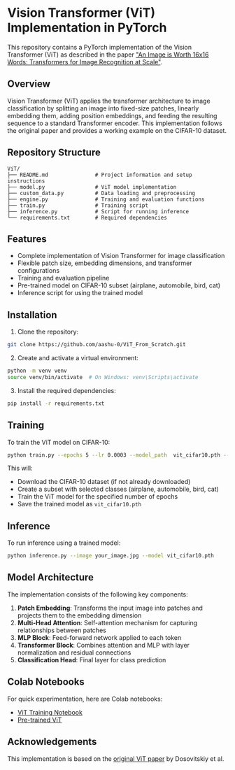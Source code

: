 # Vision Transformer (ViT) Implementation in PyTorch

This repository contains a PyTorch implementation of the Vision Transformer (ViT) as described in the paper ["An Image is Worth 16x16 Words: Transformers for Image Recognition at Scale"](https://arxiv.org/abs/2010.11929).

## Overview

Vision Transformer (ViT) applies the transformer architecture to image classification by splitting an image into fixed-size patches, linearly embedding them, adding position embeddings, and feeding the resulting sequence to a standard Transformer encoder. This implementation follows the original paper and provides a working example on the CIFAR-10 dataset.

## Repository Structure

```
ViT/
├── README.md               # Project information and setup instructions
├── model.py                # ViT model implementation
├── custom_data.py          # Data loading and preprocessing
├── engine.py               # Training and evaluation functions
├── train.py                # Training script
├── inference.py            # Script for running inference
└── requirements.txt        # Required dependencies
```

## Features

- Complete implementation of Vision Transformer for image classification
- Flexible patch size, embedding dimensions, and transformer configurations
- Training and evaluation pipeline
- Pre-trained model on CIFAR-10 subset (airplane, automobile, bird, cat)
- Inference script for using the trained model

## Installation

1. Clone the repository:
```bash
git clone https://github.com/aashu-0/ViT_From_Scratch.git
```

2. Create and activate a virtual environment:
```bash
python -m venv venv
source venv/bin/activate  # On Windows: venv\Scripts\activate
```

3. Install the required dependencies:
```bash
pip install -r requirements.txt
```

## Training

To train the ViT model on CIFAR-10:

```bash
python train.py --epochs 5 --lr 0.0003 --model_path  vit_cifar10.pth --plots_dir ./plots
```

This will:
- Download the CIFAR-10 dataset (if not already downloaded)
- Create a subset with selected classes (airplane, automobile, bird, cat)
- Train the ViT model for the specified number of epochs
- Save the trained model as `vit_cifar10.pth`

## Inference

To run inference using a trained model:

```bash
python inference.py --image your_image.jpg --model vit_cifar10.pth
```

## Model Architecture

The implementation consists of the following key components:

1. **Patch Embedding**: Transforms the input image into patches and projects them to the embedding dimension
2. **Multi-Head Attention**: Self-attention mechanism for capturing relationships between patches
3. **MLP Block**: Feed-forward network applied to each token
4. **Transformer Block**: Combines attention and MLP with layer normalization and residual connections
5. **Classification Head**: Final layer for class prediction

## Colab Notebooks

For quick experimentation, here are Colab notebooks:
- [ViT Training Notebook](https://colab.research.google.com/drive/1dh-eKLrHXK3dWgeuscx-ZSATpCKQeCQ2?usp=sharing)
- [Pre-trained ViT](https://colab.research.google.com/drive/1A3q1R9P8IOF--qtULgrq2u94k3hlxVd1?usp=sharing)


## Acknowledgements

This implementation is based on the [original ViT paper](https://arxiv.org/abs/2010.11929) by Dosovitskiy et al.
